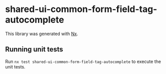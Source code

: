 # shared-ui-common-form-field-tag-autocomplete

This library was generated with [Nx](https://nx.dev).

## Running unit tests

Run `nx test shared-ui-common-form-field-tag-autocomplete` to execute the unit tests.
